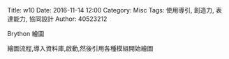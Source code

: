 Title: w10
Date: 2016-11-14 12:00
Category: Misc
Tags: 使用導引, 創造力, 表達能力, 協同設計
Author: 40523212

Brython 繪圖

<!-- PELICAN_END_SUMMARY -->

繪圖流程,導入資料庫,啟動,然後引用各種模組開始繪圖

<!-- 導入 Brython 標準程式庫 -->
<script type="text/javascript" 
    src="https://cdn.rawgit.com/brython-dev/brython/master/www/src/brython_dist.js">
</script>

<!-- 啟動 Brython -->
<script>
window.onload=function(){
brython(1);
}
</script>

<!-- 以下實際利用  Brython 畫一條直線 -->
<canvas id="japanflag1" width="600" height="250"></canvas>
<script type="text/python3">
from browser import document as doc
import math
# 準備繪圖畫布
canvas = doc["japanflag1"]
ctx = canvas.getContext("2d")
 
# 以下可以利用 ctx 物件進行畫圖
# 先畫一條直線
ctx.beginPath()
# 設定線的寬度為 1 個單位
ctx.lineWidth = 1
# 將畫筆移動到 (100, 100) 座標點
ctx.moveTo(0, 0)
# 然後畫直線到 (150, 200) 座標點
ctx.lineTo(0, 200)
# 將畫筆移動到 (150, 100) 座標點
ctx.moveTo(30, 0)
# 然後畫直線到 (100, 200) 座標點
ctx.lineTo(30, 200)
# 將畫筆移動到 (150, 100) 座標點
ctx.moveTo(60, 0)
# 然後畫直線到 (100, 200) 座標點
ctx.lineTo(60, 200)
# 將畫筆移動到 (150, 100) 座標點
ctx.moveTo(90, 0)
# 然後畫直線到 (100, 200) 座標點
ctx.lineTo(90, 200)
# 將畫筆移動到 (150, 100) 座標點
ctx.moveTo(120, 0)
# 然後畫直線到 (100, 200) 座標點
ctx.lineTo(120, 200)
# 將畫筆移動到 (150, 100) 座標點
ctx.moveTo(150, 0)
# 然後畫直線到 (100, 200) 座標點
ctx.lineTo(150, 200)
# 將畫筆移動到 (150, 100) 座標點
ctx.moveTo(0, 0)
# 然後畫直線到 (100, 200) 座標點
ctx.lineTo(150, 0)
# 將畫筆移動到 (150, 100) 座標點
ctx.moveTo(0, 50)
# 然後畫直線到 (100, 200) 座標點
ctx.lineTo(150, 50)
# 將畫筆移動到 (0, 100) 座標點
ctx.moveTo(0, 100)
# 然後畫直線到 (100, 200) 座標點
ctx.lineTo(150, 100)
# 將畫筆移動到 (150, 100) 座標點
ctx.moveTo(0, 150)
# 然後畫直線到 (100, 200) 座標點
ctx.lineTo(150, 150)
# 將畫筆移動到 (150, 100) 座標點
ctx.moveTo(0, 200)
# 然後畫直線到 (100, 200) 座標點
ctx.lineTo(150, 200)
# 設定顏色為藍色, 也可以使用 "rgb(0, 0, 255)" 字串設定顏色值
ctx.strokeStyle = "blue"
# 實際執行畫線
ctx.stroke()
ctx.closePath()
</script>

<!-- 啟動 Brython -->
<script>
window.onload=function(){
brython(1);
}
</script>

<canvas id="japanflag3" width="600" height="600"></canvas>
<div id="container3"></div>
<script type="text/python3">
from browser import document as doc
from browser import html
import math
import re
# 準備繪圖畫布
canvas = doc["japanflag3"]
container = doc["container3"]
ctx = canvas.getContext("2d")
# 以下可以利用 ctx 物件進行畫圖

# 水平線
for i in range(5):
    ctx.beginPath()
# 設定線的寬度為 1 個單位
    if i == 0:
        ctx.lineWidth = 7
    else:
        ctx.lineWidth = 1
    ctx.moveTo(99, 100+i*30)
    ctx.lineTo(201, 100+i*30)
    # 設定顏色為藍色, 也可以使用 "rgb(0, 0, 255)" 字串設定顏色值
    ctx.strokeStyle = "blue"
    ctx.stroke()
    ctx.closePath()

# 垂直線
for i in range(6):
    ctx.beginPath()
# 設定線的寬度為 1 個單位
    ctx.lineWidth = 1
    ctx.moveTo(100+i*20, 100)
    ctx.lineTo(100+i*20, 220)
    # 設定顏色為藍色, 也可以使用 "rgb(0, 0, 255)" 字串設定顏色值
    ctx.strokeStyle = "blue"
    ctx.stroke()
    ctx.closePath()

# 1 與 A7
ctx.beginPath()
ctx.fillStyle = 'black'
ctx.strokeStyle = "black"
ctx.font = "15px Arial"
ctx.fillText("A Major", 105, 70)
ctx.arc(140, 145, 9, 0, 2*math.pi, False)
ctx.fill()
ctx.stroke()
ctx.closePath()

ctx.beginPath()
ctx.fillStyle = 'white'
ctx.font = "15px Arial"
ctx.fillText("1", 135, 150)
ctx.fill()
ctx.stroke()
ctx.closePath()


# 2
ctx.beginPath()
ctx.fillStyle = 'black'
ctx.strokeStyle = "black"
ctx.arc(160, 145, 9, 0, 2*math.pi, False)
ctx.fill()
ctx.stroke()
ctx.closePath()

ctx.beginPath()
ctx.fillStyle = 'white'
ctx.font = "16px Arial"
ctx.fillText("2", 155, 150)
ctx.fill()
ctx.stroke()
ctx.closePath()

# 3
ctx.beginPath()
ctx.fillStyle = 'black'
ctx.strokeStyle = "black"
ctx.arc(180, 145, 9, 0, 2*math.pi, False)
ctx.fill()
ctx.stroke()
ctx.closePath()

ctx.beginPath()
ctx.fillStyle = 'white'
ctx.font = "16px Arial"
ctx.fillText("3", 175, 150)
ctx.fill()
ctx.stroke()
ctx.closePath()

# o
ctx.beginPath()
ctx.arc(120, 85, 7, 0, 2*math.pi, False)
ctx.lineWidth =3
ctx.strokeStyle = "black"
ctx.stroke()
ctx.closePath()

# o
ctx.beginPath()
ctx.arc(200, 85, 7, 0, 2*math.pi, False)
ctx.lineWidth =3
ctx.strokeStyle = "black"
ctx.stroke()
ctx.closePath()

# x
ctx.beginPath()
#ctx.arc(50, 85, 7, 0, 2*math.pi, False)
ctx.moveTo(94, 79)
ctx.lineTo(106, 91)
ctx.moveTo(106, 79)
ctx.lineTo(94, 91)
ctx.lineWidth =3
ctx.strokeStyle = "black"
ctx.stroke()
ctx.closePath()

</script>

<canvas id="japanflag3" width="600" height="600"></canvas>
<div id="container3"></div>
<script type="text/python3">
from browser import document as doc
from browser import html
import math
import re
# 準備繪圖畫布
canvas = doc["japanflag3"]
container = doc["container3"]
ctx = canvas.getContext("2d")
# 以下可以利用 ctx 物件進行畫圖

# 水平線
for i in range(5):
    ctx.beginPath()
# 設定線的寬度為 1 個單位
    if i == 0:
        ctx.lineWidth = 7
    else:
        ctx.lineWidth = 1
    ctx.moveTo(229, 100+i*30)
    ctx.lineTo(331, 100+i*30)
    # 設定顏色為藍色, 也可以使用 "rgb(0, 0, 255)" 字串設定顏色值
    ctx.strokeStyle = "blue"
    ctx.stroke()
    ctx.closePath()

# 垂直線
for i in range(6):
    ctx.beginPath()
# 設定線的寬度為 1 個單位
    ctx.lineWidth = 1
    ctx.moveTo(230+i*20, 100)
    ctx.lineTo(230+i*20, 220)
    # 設定顏色為藍色, 也可以使用 "rgb(0, 0, 255)" 字串設定顏色值
    ctx.strokeStyle = "blue"
    ctx.stroke()
    ctx.closePath()

# 1 與 A7
ctx.beginPath()
ctx.fillStyle = 'black'
ctx.strokeStyle = "black"
ctx.font = "15px Arial"
ctx.fillText("C Major", 235, 70)
ctx.arc(310, 115, 9, 0, 2*math.pi, False)
ctx.fill()
ctx.stroke()
ctx.closePath()

ctx.beginPath()
ctx.fillStyle = 'white'
ctx.font = "15px Arial"
ctx.fillText("1", 305, 120)
ctx.fill()
ctx.stroke()
ctx.closePath()


# 2
ctx.beginPath()
ctx.fillStyle = 'black'
ctx.strokeStyle = "black"
ctx.arc(270, 145, 9, 0, 2*math.pi, False)
ctx.fill()
ctx.stroke()
ctx.closePath()

ctx.beginPath()
ctx.fillStyle = 'white'
ctx.font = "16px Arial"
ctx.fillText("2", 265, 150)
ctx.fill()
ctx.stroke()
ctx.closePath()

# 3
ctx.beginPath()
ctx.fillStyle = 'black'
ctx.strokeStyle = "black"
ctx.arc(250, 175, 9, 0, 2*math.pi, False)
ctx.fill()
ctx.stroke()
ctx.closePath()

ctx.beginPath()
ctx.fillStyle = 'white'
ctx.font = "16px Arial"
ctx.fillText("3", 245, 180)
ctx.fill()
ctx.stroke()
ctx.closePath()

# o
ctx.beginPath()
ctx.arc(330, 85, 7, 0, 2*math.pi, False)
ctx.lineWidth =3
ctx.strokeStyle = "black"
ctx.stroke()
ctx.closePath()

# o
ctx.beginPath()
ctx.arc(290, 85, 7, 0, 2*math.pi, False)
ctx.lineWidth =3
ctx.strokeStyle = "black"
ctx.stroke()
ctx.closePath()

# x
ctx.beginPath()
#ctx.arc(50, 85, 7, 0, 2*math.pi, False)
ctx.moveTo(234, 79)
ctx.lineTo(226, 91)
ctx.moveTo(226, 79)
ctx.lineTo(234, 91)
ctx.lineWidth =3
ctx.strokeStyle = "black"
ctx.stroke()
ctx.closePath()

# 以下將 canvas 畫布內容轉為 img tag, 並且顯示在 container 物件
img = canvas.toDataURL("image/png")
# 利用 re.sub, 將原本要直接開圖檔的 data:image 標頭, 改為 data:application/octet-stream, 可直接下載存檔
# 使用 re 模組之前必須先 import re
img = re.sub("^data:image\/[^;]", "data:application/octet-stream", img)
# 宣告 anchor markup attribute download, 可以指定下載儲存檔名
container <= html.A("save image", href=img, download="guitar_chord.png")
</script>

<canvas id="japanflag3" width="600" height="600"></canvas>
<div id="container3"></div>
<script type="text/python3">
from browser import document as doc
from browser import html
import math
import re
# 準備繪圖畫布
canvas = doc["japanflag3"]
container = doc["container3"]
ctx = canvas.getContext("2d")
# 以下可以利用 ctx 物件進行畫圖

# 水平線
for i in range(5):
    ctx.beginPath()
# 設定線的寬度為 1 個單位
    if i == 0:
        ctx.lineWidth = 7
    else:
        ctx.lineWidth = 1
    ctx.moveTo(359, 100+i*30)
    ctx.lineTo(461, 100+i*30)
    # 設定顏色為藍色, 也可以使用 "rgb(0, 0, 255)" 字串設定顏色值
    ctx.strokeStyle = "blue"
    ctx.stroke()
    ctx.closePath()

# 垂直線
for i in range(6):
    ctx.beginPath()
# 設定線的寬度為 1 個單位
    ctx.lineWidth = 1
    ctx.moveTo(360+i*20, 100)
    ctx.lineTo(360+i*20, 220)
    # 設定顏色為藍色, 也可以使用 "rgb(0, 0, 255)" 字串設定顏色值
    ctx.strokeStyle = "blue"
    ctx.stroke()
    ctx.closePath()

# 1 與 A7
ctx.beginPath()
ctx.fillStyle = 'black'
ctx.strokeStyle = "black"
ctx.font = "15px Arial"
ctx.fillText("G Major", 365, 70)
ctx.arc(380, 145, 9, 0, 2*math.pi, False)
ctx.fill()
ctx.stroke()
ctx.closePath()

ctx.beginPath()
ctx.fillStyle = 'white'
ctx.font = "16px Arial"
ctx.fillText("1", 375, 150)
ctx.fill()
ctx.stroke()
ctx.closePath()


# 2
ctx.beginPath()
ctx.fillStyle = 'black'
ctx.strokeStyle = "black"
ctx.arc(360, 175, 9, 0, 2*math.pi, False)
ctx.fill()
ctx.stroke()
ctx.closePath()

ctx.beginPath()
ctx.fillStyle = 'white'
ctx.font = "16px Arial"
ctx.fillText("2", 355, 180)
ctx.fill()
ctx.stroke()
ctx.closePath()

# 3
ctx.beginPath()
ctx.fillStyle = 'black'
ctx.strokeStyle = "black"
ctx.arc(440, 175, 9, 0, 2*math.pi, False)
ctx.fill()
ctx.stroke()
ctx.closePath()

ctx.beginPath()
ctx.fillStyle = 'white'
ctx.font = "16px Arial"
ctx.fillText("3", 435, 180)
ctx.fill()
ctx.stroke()
ctx.closePath()

# 3
ctx.beginPath()
ctx.fillStyle = 'black'
ctx.strokeStyle = "black"
ctx.arc(460, 175, 9, 0, 2*math.pi, False)
ctx.fill()
ctx.stroke()
ctx.closePath()

ctx.beginPath()
ctx.fillStyle = 'white'
ctx.font = "16px Arial"
ctx.fillText("4", 455, 180)
ctx.fill()
ctx.stroke()
ctx.closePath()

# o
ctx.beginPath()
ctx.arc(400, 85, 7, 0, 2*math.pi, False)
ctx.lineWidth =3
ctx.strokeStyle = "black"
ctx.stroke()
ctx.closePath()

# o
ctx.beginPath()
ctx.arc(420, 85, 7, 0, 2*math.pi, False)
ctx.lineWidth =3
ctx.strokeStyle = "black"
ctx.stroke()
ctx.closePath()

</script>

<canvas id="japanflag3" width="600" height="600"></canvas>
<div id="container3"></div>
<script type="text/python3">
from browser import document as doc
from browser import html
import math
import re
# 準備繪圖畫布
canvas = doc["japanflag3"]
container = doc["container3"]
ctx = canvas.getContext("2d")
# 以下可以利用 ctx 物件進行畫圖

# 水平線
for i in range(5):
    ctx.beginPath()
# 設定線的寬度為 1 個單位
    if i == 0:
        ctx.lineWidth = 7
    else:
        ctx.lineWidth = 1
    ctx.moveTo(99, 290+i*30)
    ctx.lineTo(201, 290+i*30)
    # 設定顏色為藍色, 也可以使用 "rgb(0, 0, 255)" 字串設定顏色值
    ctx.strokeStyle = "blue"
    ctx.stroke()
    ctx.closePath()

# 垂直線
for i in range(6):
    ctx.beginPath()
# 設定線的寬度為 1 個單位
    ctx.lineWidth = 1
    ctx.moveTo(100+i*20, 290)
    ctx.lineTo(100+i*20, 410)
    # 設定顏色為藍色, 也可以使用 "rgb(0, 0, 255)" 字串設定顏色值
    ctx.strokeStyle = "blue"
    ctx.stroke()
    ctx.closePath()

# 1 與 A7
ctx.beginPath()
ctx.fillStyle = 'black'
ctx.strokeStyle = "black"
ctx.font = "15px Arial"
ctx.fillText("D Major", 105, 260)
ctx.arc(160, 335, 9, 0, 2*math.pi, False)
ctx.fill()
ctx.stroke()
ctx.closePath()

ctx.beginPath()
ctx.fillStyle = 'white'
ctx.font = "16px Arial"
ctx.fillText("1", 155, 340)
ctx.fill()
ctx.stroke()
ctx.closePath()


# 2
ctx.beginPath()
ctx.fillStyle = 'black'
ctx.strokeStyle = "black"
ctx.arc(180, 365, 9, 0, 2*math.pi, False)
ctx.fill()
ctx.stroke()
ctx.closePath()

ctx.beginPath()
ctx.fillStyle = 'white'
ctx.font = "16px Arial"
ctx.fillText("2", 175, 370)
ctx.fill()
ctx.stroke()
ctx.closePath()

# 3
ctx.beginPath()
ctx.fillStyle = 'black'
ctx.strokeStyle = "black"
ctx.arc(200, 335, 9, 0, 2*math.pi, False)
ctx.fill()
ctx.stroke()
ctx.closePath()

ctx.beginPath()
ctx.fillStyle = 'white'
ctx.font = "16px Arial"
ctx.fillText("3", 195, 340)
ctx.fill()
ctx.stroke()
ctx.closePath()

# o
ctx.beginPath()
ctx.arc(140, 275, 7, 0, 2*math.pi, False)
ctx.lineWidth =3
ctx.strokeStyle = "black"
ctx.stroke()
ctx.closePath()

# x
ctx.beginPath()
#ctx.arc(50, 275, 7, 0, 2*math.pi, False)
ctx.moveTo(94, 269)
ctx.lineTo(106, 281)
ctx.moveTo(106, 269)
ctx.lineTo(94, 281)
ctx.lineWidth =3
ctx.strokeStyle = "black"
ctx.stroke()
ctx.closePath()

# x
ctx.beginPath()
#ctx.arc(70, 275, 7, 0, 2*math.pi, False)
ctx.moveTo(114, 269)
ctx.lineTo(126, 281)
ctx.moveTo(126, 269)
ctx.lineTo(114, 281)
ctx.lineWidth =3
ctx.strokeStyle = "black"
ctx.stroke()
ctx.closePath()
</script>

<canvas id="japanflag3" width="600" height="600"></canvas>
<div id="container3"></div>
<script type="text/python3">
from browser import document as doc
from browser import html
import math
import re
# 準備繪圖畫布
canvas = doc["japanflag3"]
container = doc["container3"]
ctx = canvas.getContext("2d")
# 以下可以利用 ctx 物件進行畫圖

# 水平線
for i in range(5):
    ctx.beginPath()
# 設定線的寬度為 1 個單位
    if i == 0:
        ctx.lineWidth = 7
    else:
        ctx.lineWidth = 1
    ctx.moveTo(229, 290+i*30)
    ctx.lineTo(331, 290+i*30)
    # 設定顏色為藍色, 也可以使用 "rgb(0, 0, 255)" 字串設定顏色值
    ctx.strokeStyle = "blue"
    ctx.stroke()
    ctx.closePath()

# 垂直線
for i in range(6):
    ctx.beginPath()
# 設定線的寬度為 1 個單位
    ctx.lineWidth = 1
    ctx.moveTo(230+i*20, 290)
    ctx.lineTo(230+i*20, 410)
    # 設定顏色為藍色, 也可以使用 "rgb(0, 0, 255)" 字串設定顏色值
    ctx.strokeStyle = "blue"
    ctx.stroke()
    ctx.closePath()

# 1 與 A7
ctx.beginPath()
ctx.fillStyle = 'black'
ctx.strokeStyle = "black"
ctx.font = "15px Arial"
ctx.fillText("E Major", 245, 260)
ctx.arc(290, 305, 9, 0, 2*math.pi, False)
ctx.fill()
ctx.stroke()
ctx.closePath()

ctx.beginPath()
ctx.fillStyle = 'white'
ctx.font = "16px Arial"
ctx.fillText("1", 285, 310)
ctx.fill()
ctx.stroke()
ctx.closePath()


# 2
ctx.beginPath()
ctx.fillStyle = 'black'
ctx.strokeStyle = "black"
ctx.arc(250, 335, 9, 0, 2*math.pi, False)
ctx.fill()
ctx.stroke()
ctx.closePath()

ctx.beginPath()
ctx.fillStyle = 'white'
ctx.font = "16px Arial"
ctx.fillText("2", 245, 340)
ctx.fill()
ctx.stroke()
ctx.closePath()

# 3
ctx.beginPath()
ctx.fillStyle = 'black'
ctx.strokeStyle = "black"
ctx.arc(270, 335, 9, 0, 2*math.pi, False)
ctx.fill()
ctx.stroke()
ctx.closePath()

ctx.beginPath()
ctx.fillStyle = 'white'
ctx.font = "16px Arial"
ctx.fillText("3", 265, 340)
ctx.fill()
ctx.stroke()
ctx.closePath()

# o
ctx.beginPath()
ctx.arc(330, 275, 7, 0, 2*math.pi, False)
ctx.lineWidth =3
ctx.strokeStyle = "black"
ctx.stroke()
ctx.closePath()

# o
ctx.beginPath()
ctx.arc(310, 275, 7, 0, 2*math.pi, False)
ctx.lineWidth =3
ctx.strokeStyle = "black"
ctx.stroke()
ctx.closePath()

# x
ctx.beginPath()
#ctx.arc(50, 85, 7, 0, 2*math.pi, False)
ctx.moveTo(224, 269)
ctx.lineTo(236, 281)
ctx.moveTo(236, 269)
ctx.lineTo(224, 281)
ctx.lineWidth =3
ctx.strokeStyle = "black"
ctx.stroke()
ctx.closePath()

</script>

<canvas id="japanflag3" width="600" height="600"></canvas>
<div id="container3"></div>
<script type="text/python3">
from browser import document as doc
from browser import html
import math
import re
# 準備繪圖畫布
canvas = doc["japanflag3"]
container = doc["container3"]
ctx = canvas.getContext("2d")
# 以下可以利用 ctx 物件進行畫圖

# 水平線
for i in range(5):
    ctx.beginPath()
# 設定線的寬度為 1 個單位
    if i == 0:
        ctx.lineWidth = 7
    else:
        ctx.lineWidth = 1
    ctx.moveTo(359, 290+i*30)
    ctx.lineTo(461, 290+i*30)
    # 設定顏色為藍色, 也可以使用 "rgb(0, 0, 255)" 字串設定顏色值
    ctx.strokeStyle = "blue"
    ctx.stroke()
    ctx.closePath()

# 垂直線
for i in range(6):
    ctx.beginPath()
# 設定線的寬度為 1 個單位
    ctx.lineWidth = 1
    ctx.moveTo(360+i*20, 290)
    ctx.lineTo(360+i*20, 410)
    # 設定顏色為藍色, 也可以使用 "rgb(0, 0, 255)" 字串設定顏色值
    ctx.strokeStyle = "blue"
    ctx.stroke()
    ctx.closePath()

# 1 與 A7
ctx.beginPath()
ctx.fillStyle = 'black'
ctx.strokeStyle = "black"
ctx.font = "15px Arial"
ctx.fillText("Cmaj7", 375, 260)
ctx.arc(400, 335, 9, 0, 2*math.pi, False)
ctx.fill()
ctx.stroke()
ctx.closePath()

ctx.beginPath()
ctx.fillStyle = 'white'
ctx.font = "16px Arial"
ctx.fillText("1", 395, 340)
ctx.fill()
ctx.stroke()
ctx.closePath()


# 2
ctx.beginPath()
ctx.fillStyle = 'black'
ctx.strokeStyle = "black"
ctx.arc(380, 365, 9, 0, 2*math.pi, False)
ctx.fill()
ctx.stroke()
ctx.closePath()

ctx.beginPath()
ctx.fillStyle = 'white'
ctx.font = "16px Arial"
ctx.fillText("2", 375, 370)
ctx.fill()
ctx.stroke()
ctx.closePath()

# o
ctx.beginPath()
ctx.arc(420, 275, 7, 0, 2*math.pi, False)
ctx.lineWidth =3
ctx.strokeStyle = "black"
ctx.stroke()
ctx.closePath()

# o
ctx.beginPath()
ctx.arc(460, 275, 7, 0, 2*math.pi, False)
ctx.lineWidth =3
ctx.strokeStyle = "black"
ctx.stroke()
ctx.closePath()

# o
ctx.beginPath()
ctx.arc(440, 275, 7, 0, 2*math.pi, False)
ctx.lineWidth =3
ctx.strokeStyle = "black"
ctx.stroke()
ctx.closePath()

# x
ctx.beginPath()
#ctx.arc(50, 85, 7, 0, 2*math.pi, False)
ctx.moveTo(354, 269)
ctx.lineTo(366, 281)
ctx.moveTo(366, 269)
ctx.lineTo(354, 281)
ctx.lineWidth =3
ctx.strokeStyle = "black"
ctx.stroke()
ctx.closePath()

</script>